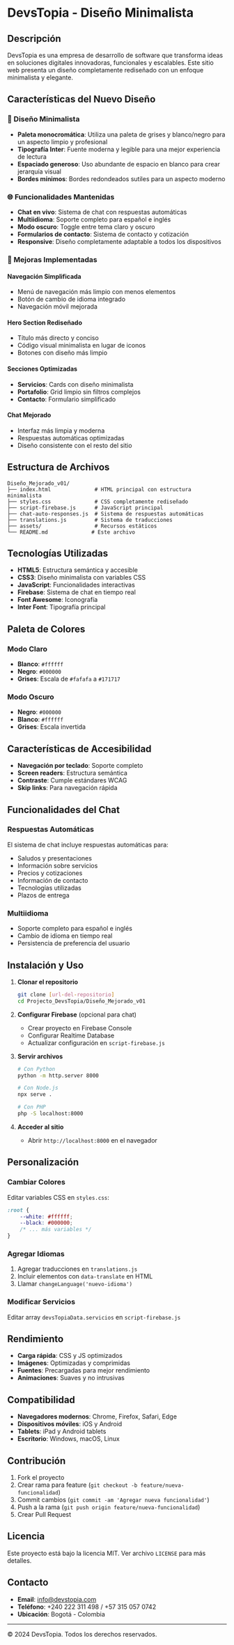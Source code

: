 # DevsTopia - Diseño Minimalista

## Descripción

DevsTopia es una empresa de desarrollo de software que transforma ideas en soluciones digitales innovadoras, funcionales y escalables. Este sitio web presenta un diseño completamente rediseñado con un enfoque minimalista y elegante.

## Características del Nuevo Diseño

### 🎨 Diseño Minimalista
- **Paleta monocromática**: Utiliza una paleta de grises y blanco/negro para un aspecto limpio y profesional
- **Tipografía Inter**: Fuente moderna y legible para una mejor experiencia de lectura
- **Espaciado generoso**: Uso abundante de espacio en blanco para crear jerarquía visual
- **Bordes mínimos**: Bordes redondeados sutiles para un aspecto moderno

### 🌐 Funcionalidades Mantenidas
- **Chat en vivo**: Sistema de chat con respuestas automáticas
- **Multiidioma**: Soporte completo para español e inglés
- **Modo oscuro**: Toggle entre tema claro y oscuro
- **Formularios de contacto**: Sistema de contacto y cotización
- **Responsive**: Diseño completamente adaptable a todos los dispositivos

### 🚀 Mejoras Implementadas

#### Navegación Simplificada
- Menú de navegación más limpio con menos elementos
- Botón de cambio de idioma integrado
- Navegación móvil mejorada

#### Hero Section Rediseñado
- Título más directo y conciso
- Código visual minimalista en lugar de iconos
- Botones con diseño más limpio

#### Secciones Optimizadas
- **Servicios**: Cards con diseño minimalista
- **Portafolio**: Grid limpio sin filtros complejos
- **Contacto**: Formulario simplificado

#### Chat Mejorado
- Interfaz más limpia y moderna
- Respuestas automáticas optimizadas
- Diseño consistente con el resto del sitio

## Estructura de Archivos

```
Diseño_Mejorado_v01/
├── index.html              # HTML principal con estructura minimalista
├── styles.css              # CSS completamente rediseñado
├── script-firebase.js      # JavaScript principal
├── chat-auto-responses.js  # Sistema de respuestas automáticas
├── translations.js         # Sistema de traducciones
├── assets/                 # Recursos estáticos
└── README.md              # Este archivo
```

## Tecnologías Utilizadas

- **HTML5**: Estructura semántica y accesible
- **CSS3**: Diseño minimalista con variables CSS
- **JavaScript**: Funcionalidades interactivas
- **Firebase**: Sistema de chat en tiempo real
- **Font Awesome**: Iconografía
- **Inter Font**: Tipografía principal

## Paleta de Colores

### Modo Claro
- **Blanco**: `#ffffff`
- **Negro**: `#000000`
- **Grises**: Escala de `#fafafa` a `#171717`

### Modo Oscuro
- **Negro**: `#000000`
- **Blanco**: `#ffffff`
- **Grises**: Escala invertida

## Características de Accesibilidad

- **Navegación por teclado**: Soporte completo
- **Screen readers**: Estructura semántica
- **Contraste**: Cumple estándares WCAG
- **Skip links**: Para navegación rápida

## Funcionalidades del Chat

### Respuestas Automáticas
El sistema de chat incluye respuestas automáticas para:
- Saludos y presentaciones
- Información sobre servicios
- Precios y cotizaciones
- Información de contacto
- Tecnologías utilizadas
- Plazos de entrega

### Multiidioma
- Soporte completo para español e inglés
- Cambio de idioma en tiempo real
- Persistencia de preferencia del usuario

## Instalación y Uso

1. **Clonar el repositorio**
   ```bash
   git clone [url-del-repositorio]
   cd Projecto_DevsTopia/Diseño_Mejorado_v01
   ```

2. **Configurar Firebase** (opcional para chat)
   - Crear proyecto en Firebase Console
   - Configurar Realtime Database
   - Actualizar configuración en `script-firebase.js`

3. **Servir archivos**
   ```bash
   # Con Python
   python -m http.server 8000
   
   # Con Node.js
   npx serve .
   
   # Con PHP
   php -S localhost:8000
   ```

4. **Acceder al sitio**
   - Abrir `http://localhost:8000` en el navegador

## Personalización

### Cambiar Colores
Editar variables CSS en `styles.css`:
```css
:root {
    --white: #ffffff;
    --black: #000000;
    /* ... más variables */
}
```

### Agregar Idiomas
1. Agregar traducciones en `translations.js`
2. Incluir elementos con `data-translate` en HTML
3. Llamar `changeLanguage('nuevo-idioma')`

### Modificar Servicios
Editar array `devsTopiaData.servicios` en `script-firebase.js`

## Rendimiento

- **Carga rápida**: CSS y JS optimizados
- **Imágenes**: Optimizadas y comprimidas
- **Fuentes**: Precargadas para mejor rendimiento
- **Animaciones**: Suaves y no intrusivas

## Compatibilidad

- **Navegadores modernos**: Chrome, Firefox, Safari, Edge
- **Dispositivos móviles**: iOS y Android
- **Tablets**: iPad y Android tablets
- **Escritorio**: Windows, macOS, Linux

## Contribución

1. Fork el proyecto
2. Crear rama para feature (`git checkout -b feature/nueva-funcionalidad`)
3. Commit cambios (`git commit -am 'Agregar nueva funcionalidad'`)
4. Push a la rama (`git push origin feature/nueva-funcionalidad`)
5. Crear Pull Request

## Licencia

Este proyecto está bajo la licencia MIT. Ver archivo `LICENSE` para más detalles.

## Contacto

- **Email**: info@devstopia.com
- **Teléfono**: +240 222 311 498 / +57 315 057 0742
- **Ubicación**: Bogotá - Colombia

---

© 2024 DevsTopia. Todos los derechos reservados. 